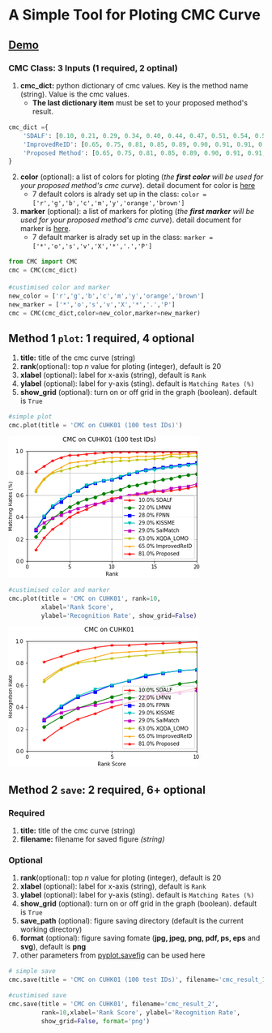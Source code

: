 # A Simple Tool for Ploting CMC Curve
## [Demo](./demo.ipynb)
### __CMC Class__: 3 Inputs (1 required, 2 optinal)
1. __cmc_dict:__ python dictionary of cmc values. Key is the method name (string). Value is the cmc values. 
    * __The last dictionary item__ must be set to your proposed method's result.
```python
cmc_dict ={
    'SDALF': [0.10, 0.21, 0.29, 0.34, 0.40, 0.44, 0.47, 0.51, 0.54, 0.57],
    'ImprovedReID': [0.65, 0.75, 0.81, 0.85, 0.89, 0.90, 0.91, 0.91, 0.93, 0.94],
    'Proposed Method': [0.65, 0.75, 0.81, 0.85, 0.89, 0.90, 0.91, 0.91, 0.93, 0.94]
}
```
2. __color__ (optional): a list of colors for ploting (_the __first color__ will be used for your proposed method's cmc curve_). detail document for color is [here](https://matplotlib.org/api/colors_api.html)
    * 7 default colors is alrady set up in the class: `color = ['r','g','b','c','m','y','orange','brown']`
3. __marker__ (optional): a list of markers for ploting (_the __first marker__ will be used for your proposed method's cmc curve_). detail document for marker is [here](https://matplotlib.org/api/markers_api.html).
    * 7 default marker is alrady set up in the class: `marker = ['*','o','s','v','X','*','.','P']`


```python
from CMC import CMC
cmc = CMC(cmc_dict)

#custimised color and marker
new_color = ['r','g','b','c','m','y','orange','brown']
new_marker = ['*','o','s','v','X','*','.','P']
cmc = CMC(cmc_dict,color=new_color,marker=new_marker)
```

## **Method 1 `plot`**: 1 required, 4 optional
1. __title:__ title of the cmc curve (string)
2. __rank__(optional): top *n* value for ploting (integer), default is 20
3. __xlabel__ (optional): label for x-axis (string), default is `Rank`
4. __ylabel__ (optional): label for y-axis (sting). default is `Matching Rates (%)`
5. __show_grid__ (optional): turn on or off grid in the graph (boolean). default is `True`


```python
#simple plot
cmc.plot(title = 'CMC on CUHK01 (100 test IDs)')
```
![png](./cmc_result_1.png)



```python
#custimised color and marker
cmc.plot(title = 'CMC on CUHK01', rank=10,
         xlabel='Rank Score',
         ylabel='Recognition Rate', show_grid=False)
```
![png](./cmc_result_2.png)


## **Method 2 `save`**: 2 required, 6+ optional
### Required
1. __title:__ title of the cmc curve (string)
2. __filename:__ filename for saved figure *(string)*

### Optional
1. __rank__(optional): top *n* value for ploting (integer), default is 20
2. __xlabel__ (optional): label for x-axis (string), default is `Rank`
3. __ylabel__ (optional): label for y-axis (sting). default is `Matching Rates (%)`
4. __show_grid__ (optional): turn on or off grid in the graph (boolean). default is `True`
5. __save_path__ (optional): figure saving directory (default is the current working directory)
6. __format__ (optional): figure saving fomate (**jpg, jpeg, png, pdf, ps, eps** and **svg**), default is **png**
7. other parameters from [pyplot.savefig](https://matplotlib.org/api/_as_gen/matplotlib.pyplot.savefig.html) can be used here


```python
# simple save
cmc.save(title = 'CMC on CUHK01 (100 test IDs)', filename='cmc_result_1')
```

```python
#custimised save
cmc.save(title = 'CMC on CUHK01', filename='cmc_result_2',
         rank=10,xlabel='Rank Score', ylabel='Recognition Rate', 
         show_grid=False, format='png')
```
